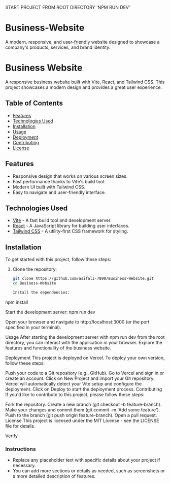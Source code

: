 START PROJECT FROM ROOT DIRECTORY 'NPM RUN DEV'

# Business-Website
A modern, responsive, and user-friendly website designed to showcase a company's products, services, and brand identity. 

# Business Website

A responsive business website built with Vite, React, and Tailwind CSS. This project showcases a modern design and provides a great user experience.

## Table of Contents

- [Features](#features)
- [Technologies Used](#technologies-used)
- [Installation](#installation)
- [Usage](#usage)
- [Deployment](#deployment)
- [Contributing](#contributing)
- [License](#license)

## Features

- Responsive design that works on various screen sizes.
- Fast performance thanks to Vite's build tool.
- Modern UI built with Tailwind CSS.
- Easy to navigate and user-friendly interface.

## Technologies Used

- [Vite](https://vitejs.dev/) - A fast build tool and development server.
- [React](https://reactjs.org/) - A JavaScript library for building user interfaces.
- [Tailwind CSS](https://tailwindcss.com/) - A utility-first CSS framework for styling.

## Installation

To get started with this project, follow these steps:

1. Clone the repository:
   ```bash
   git clone https://github.com/asifali-7890/Business-Website.git
   cd Business-Website

   Install the dependencies:

npm install

Start the development server:
npm run dev

Open your browser and navigate to http://localhost:3000 (or the port specified in your terminal).

Usage
After starting the development server with npm run dev from the root directory, you can interact with the application in your browser. Explore the features and functionality of the business website.

Deployment
This project is deployed on Vercel. To deploy your own version, follow these steps:

Push your code to a Git repository (e.g., GitHub).
Go to Vercel and sign in or create an account.
Click on New Project and import your Git repository.
Vercel will automatically detect your Vite setup and configure the deployment.
Click on Deploy to start the deployment process.
Contributing
If you'd like to contribute to this project, please follow these steps:

Fork the repository.
Create a new branch (git checkout -b feature-branch).
Make your changes and commit them (git commit -m 'Add some feature').
Push to the branch (git push origin feature-branch).
Open a pull request.
License
This project is licensed under the MIT License - see the LICENSE file for details.


Verify

### Instructions
- Replace any placeholder text with specific details about your project if necessary.
- You can add more sections or details as needed, such as screenshots or a more detailed description of features.



